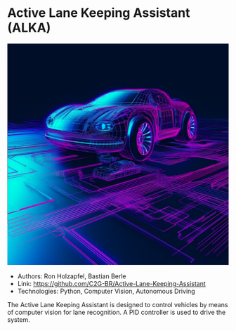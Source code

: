# Active Lane Keeping Assistant (ALKA)

![ALKA image by midjourney](images/active_lane_keeping_assistant.png "ALKA")

- Authors: Ron Holzapfel, Bastian Berle
- Link: https://github.com/C2G-BR/Active-Lane-Keeping-Assistant
- Technologies: Python, Computer Vision, Autonomous Driving

The Active Lane Keeping Assistant is designed to control vehicles by means of computer vision for lane recognition. A PID controller is used to drive the system.